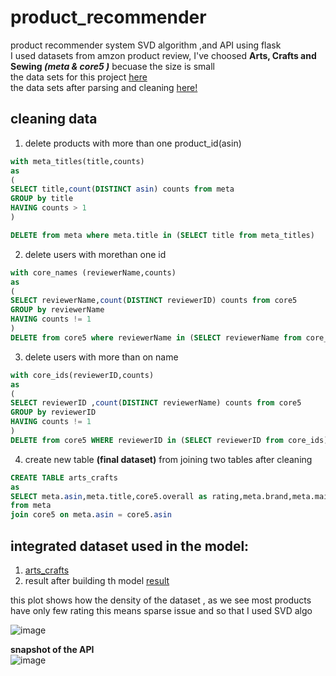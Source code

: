 # product_recommender
product recommender system SVD algorithm ,and API using flask<br>
I used datasets from amzon product review, I've choosed __Arts, Crafts and Sewing *(meta & core5 )*__ becuase the size is small<br>
the data sets for this project [here](https://nijianmo.github.io/amazon/index.html)<br>
the data sets after parsing and cleaning [here!](https://drive.google.com/drive/folders/1YXt1mw1pKU6XpZCtg7S5CjsNlipne7wc?usp=sharing)<br>

## cleaning data <br>
1. delete products with more than one product_id(asin)
```sql
with meta_titles(title,counts)
as
(
SELECT title,count(DISTINCT asin) counts from meta  
GROUP by title
HAVING counts > 1
)

DELETE from meta where meta.title in (SELECT title from meta_titles)
```
2. delete users with morethan one id
```sql
with core_names (reviewerName,counts)
as
(
SELECT reviewerName,count(DISTINCT reviewerID) counts from core5
GROUP by reviewerName
HAVING counts != 1
)
DELETE from core5 where reviewerName in (SELECT reviewerName from core_names)

```
3. delete users with more than on name
```sql
with core_ids(reviewerID,counts)
as
(
SELECT reviewerID ,count(DISTINCT reviewerName) counts from core5
GROUP by reviewerID
HAVING counts != 1
)
DELETE from core5 WHERE reviewerID in (SELECT reviewerID from core_ids)
```
4. create new table **(final dataset)** from joining two tables after cleaning
```sql
CREATE TABLE arts_crafts
as
SELECT meta.asin,meta.title,core5.overall as rating,meta.brand,meta.main_cat,meta.price,meta.image,core5.reviewerID,core5.reviewerName
from meta
join core5 on meta.asin = core5.asin
```

## integrated dataset used in the model: 
1. [arts_crafts](https://drive.google.com/file/d/1T_dQuz49ftOOUu4Xv-oZkjrWhsyWlHkS/view?usp=sharing)
2. result after building th model [result](https://drive.google.com/file/d/12R6tU19U0AWnfASj3675JW_xiJnnRx8z/view?usp=sharing)

this plot shows how the density of the dataset , as we see most products have only few rating this means sparse issue and so that I used SVD algo<br>

![image](https://user-images.githubusercontent.com/43261845/118348903-957c6980-b54d-11eb-82c9-a24e1cc93eda.png)

**snapshot of the API**<br>
![image](https://user-images.githubusercontent.com/43261845/118349238-d4132380-b54f-11eb-8fc6-de31a60ee68c.png)

